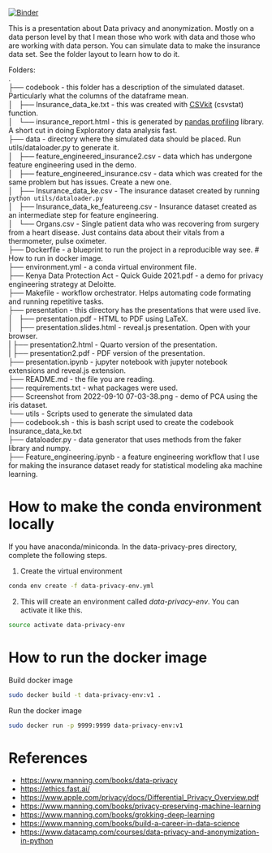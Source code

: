 [![Binder](https://mybinder.org/badge_logo.svg)](https://mybinder.org/v2/gh/Shuyib/data-privacy-pres/HEAD)

This is a presentation about Data privacy and anonymization. Mostly on a data person level by that I mean those who work with data and those who are working with data person. You can simulate data to make the insurance data set. See the folder layout to learn how to do it.

Folders:   
.    
├── codebook - this folder has a description of the simulated dataset. Particularly what the columns of the dataframe mean.   
│   ├── Insurance_data_ke.txt - this was created with [CSVkit](https://csvkit.readthedocs.io/en/latest/index.html) (csvstat) function.    
│   └── insurance_report.html - this is generated by [pandas profiling](https://pandas-profiling.ydata.ai/docs/master/index.html) library. A short cut in doing Exploratory data analysis fast.    
├── data - directory where the simulated data should be placed. Run utils/dataloader.py to generate it.    
│   ├── feature_engineered_insurance2.csv - data which has undergone feature engineering used in the demo.   
│   ├── feature_engineered_insurance.csv - data which was created for the same problem but has issues. Create a new one.    
│   ├── Insurance_data_ke.csv - The insurance dataset created by running `python utils/dataloader.py`    
│   ├── Insurance_data_ke_featureeng.csv - Insurance dataset created as an intermediate step for feature engineering.    
│   └── Organs.csv - Single patient data who was recovering from surgery from a heart disease. Just contains data about their vitals from a thermometer, pulse oximeter.     
├── Dockerfile - a blueprint to run the project in a reproducible way see. # How to run in docker image.    
├── environment.yml - a conda virtual environment file.  
├── Kenya Data Protection Act - Quick Guide 2021.pdf - a demo for privacy engineering strategy at Deloitte.   
├── Makefile - workflow orchestrator. Helps automating code formating and running repetitive tasks.  
├── presentation - this directory has the presentations that were used live.    
│   ├── presentation.pdf - HTML to PDF using LaTeX.  
│   ├── presentation.slides.html - reveal.js presentation. Open with your browser.  
|   ├── presentation2.html - Quarto version of the presentation.    
|   ├── presentation2.pdf - PDF version of the presentation.   
├── presentation.ipynb - jupyter notebook with jupyter notebook extensions and reveal.js extension.   
├── README.md - the file you are reading.    
├── requirements.txt - what packages were used.  
├── Screenshot from 2022-09-10 07-03-38.png - demo of PCA using the iris dataset.   
└── utils - Scripts used to generate the simulated data   
    ├── codebook.sh - this is bash script used to create the codebook Insurance_data_ke.txt    
    ├── dataloader.py - data generator that uses methods from the faker library and numpy.  
    ├── Feature_engineering.ipynb - a feature engineering workflow that I use for making the insurance dataset ready for statistical modeling aka machine learning.    


# How to make the conda environment locally   

If you have anaconda/miniconda. In the data-privacy-pres directory, complete the following steps.   

1. Create the virtual environment   
 
```bash
conda env create -f data-privacy-env.yml    
```

2. This will create an environment called *data-privacy-env*. You can activate it like this.     

```bash
source activate data-privacy-env
```

# How to run the docker image    

Build docker image    
```bash
sudo docker build -t data-privacy-env:v1 .
```   

Run the docker image     
```bash
sudo docker run -p 9999:9999 data-privacy-env:v1
```

# References

* https://www.manning.com/books/data-privacy  
* https://ethics.fast.ai/  
* https://www.apple.com/privacy/docs/Differential_Privacy_Overview.pdf  
* https://www.manning.com/books/privacy-preserving-machine-learning  
* https://www.manning.com/books/grokking-deep-learning  
* https://www.manning.com/books/build-a-career-in-data-science  
* https://www.datacamp.com/courses/data-privacy-and-anonymization-in-python     
